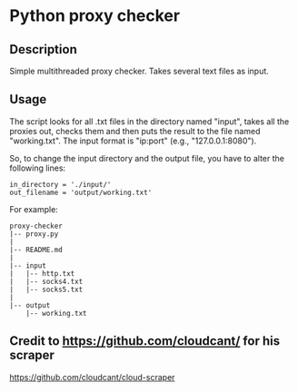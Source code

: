 # Python proxy checker
## Description
Simple multithreaded proxy checker. Takes several text files as input.

## Usage
The script looks for all .txt files in the directory named "input", takes all the proxies out, checks them and then puts the result to the file named "working.txt".
The input format is "ip:port" (e.g., "127.0.0.1:8080").

So, to change the input directory and the output file, you have to alter the following lines:
```
in_directory = './input/'
out_filename = 'output/working.txt'
```


For example:
```
proxy-checker
|-- proxy.py
|
|-- README.md
|
|-- input
|   |-- http.txt
|   |-- socks4.txt
|   |-- socks5.txt
|
|-- output
    |-- working.txt
```


## Credit to https://github.com/cloudcant/ for his scraper
https://github.com/cloudcant/cloud-scraper
